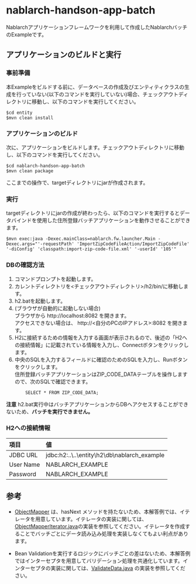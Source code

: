 nablarch-handson-app-batch 
===========================

Nablarchアプリケーションフレームワークを利用して作成したNablarchバッチのExampleです。

## アプリケーションのビルドと実行
 
### 事前準備
本Exampleをビルドする前に、データベースの作成及びエンティティクラスの生成を行っていない(以下のコマンドを実行していない)場合、チェックアウトディレクトリに移動し、以下のコマンドを実行してください。

    $cd entity
    $mvn clean install
 
### アプリケーションのビルド
 
次に、アプリケーションをビルドします。チェックアウトディレクトリに移動し、以下のコマンドを実行してください。

    $cd nablarch-handson-app-batch
    $mvn clean package 
   
ここまでの操作で、targetディレクトリにjarが作成されます。

### 実行

targetディレクトリにjarの作成が終わったら、以下のコマンドを実行するとデータバインドを使用した住所登録バッチアプリケーションを動作させることができます。

    $mvn exec:java -Dexec.mainClass=nablarch.fw.launcher.Main -Dexec.args="'-requestPath' 'ImportZipCodeFileAction/ImportZipCodeFile' '-diConfig' 'classpath:import-zip-code-file.xml' '-userId' '105'"


### DBの確認方法
 
1. コマンドプロンプトを起動します。
1. カレントディレクトリを<チェックアウトディレクトリ>/h2/bin/に移動します。
1. h2.batを起動します。
1. (ブラウザが自動的に起動しない場合)  
ブラウザから http://localhost:8082 を開きます。  
アクセスできない場合は、 http://<自分のPCのIPアドレス>:8082 を開きます。
2. H2に接続するための情報を入力する画面が表示されるので、後述の「H2への接続情報」に記載されている情報を入力し、Connectボタンをクリックします。
3. 中央のSQLを入力するフィールドに確認のためのSQLを入力し、Runボタンをクリックします。  
住所登録バッチアプリケーションはZIP_CODE_DATAテーブルを操作しますので、次のSQLで確認できます。  
    ```
        SELECT * FROM ZIP_CODE_DATA;
    ```

**注意**
h2.bat実行中はバッチアプリケーションからDBへアクセスすることができないため、**バッチを実行できません。**

### H2への接続情報


   | 項目      | 値                         |
   |:----------|:---------------------------|
   | JDBC URL  | jdbc:h2:..\\..\entity\h2\db\nablarch_example |
   | User Name | NABLARCH_EXAMPLE           |
   | Password  | NABLARCH_EXAMPLE           |


## 参考

- [ObjectMapper](https://nablarch.github.io/docs/5u19/javadoc/nablarch/common/databind/ObjectMapper.html) は、hasNext メソッドを持たないため、本解答例では、イテレータを用意しています。イテレータの実装に関しては、[ObjectMapperIterator.java](./src/main/java/com/nablarch/example/app/batch/reader/iterator/ObjectMapperIterator.java)の実装を参照してください。イテレータを作成することでバッチごとにデータ読み込み処理を実装しなくてもよい利点があります。

- Bean Validationを実行するロジックにバッチごとの差はないため、本解答例ではインターセプタを用意してバリデーション処理を共通化しています。インターセプタの実装に関しては、[ValidateData.java](./src/main/java/com/nablarch/example/app/batch/interceptor/ValidateData.java) の実装を参照してください。